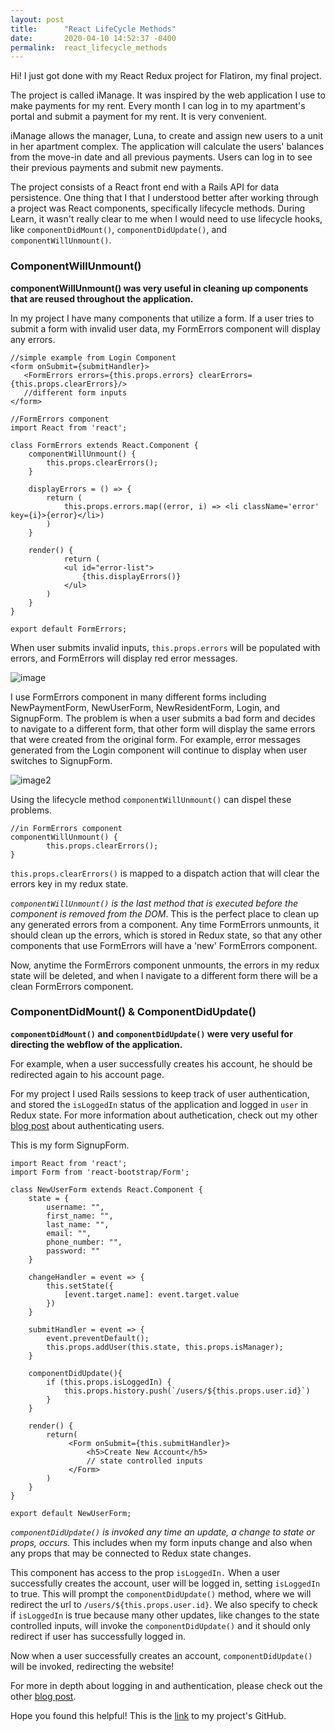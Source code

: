```yaml
---
layout: post
title:      "React LifeCycle Methods"
date:       2020-04-10 14:52:37 -0400
permalink:  react_lifecycle_methods
---
```



Hi! I just got done with my React Redux project for Flatiron, my final project.

The project is called iManage. It was inspired by the web application I use to make payments for my rent. Every month I can log in to my apartment's portal and submit a payment for my rent. It is very convenient.

iManage allows the manager, Luna, to create and assign new users to a unit in her apartment complex. The application will calculate the users' balances from the move-in date and all previous payments. Users can log in to see their previous payments and submit new payments.

The project consists of a React front end with a Rails API for data persistence. One thing that I that I understood better after working through a project was React components, specifically lifecycle methods. During Learn, it wasn't really clear to me when I would need to use lifecycle hooks, like `componentDidMount()`, `componentDidUpdate()`, and `componentWillUnmount()`.

### ComponentWillUnmount()

**componentWillUnmount() was very useful in cleaning up components that are reused throughout the application.**

In my project I have many components that utilize a form. If a user tries to submit a form with invalid user data, my FormErrors component will display any errors.



```
//simple example from Login Component
<form onSubmit={submitHandler}>
   <FormErrors errors={this.props.errors} clearErrors={this.props.clearErrors}/>
   //different form inputs
</form>
```

```
//FormErrors component
import React from 'react';

class FormErrors extends React.Component {
    componentWillUnmount() {
        this.props.clearErrors();
    }

    displayErrors = () => {
        return (
            this.props.errors.map((error, i) => <li className='error' key={i}>{error}</li>)
        )
    }

    render() {
            return (
            <ul id="error-list">
                {this.displayErrors()}
            </ul>
        )
    }
}

export default FormErrors;
```

When user submits invalid inputs, `this.props.errors` will be populated with errors, and FormErrors will display red error messages. 

![image](https://i.imgur.com/jak68K6.png)

I use FormErrors component in many different forms including NewPaymentForm, NewUserForm, NewResidentForm, Login, and SignupForm. The problem is when a user submits a bad form and decides to navigate to a different form, that other form will display the same errors that were created from the original form. For example, error messages generated from the Login component will continue to display when user switches to SignupForm.

![image2](https://i.imgur.com/fFpThR5.png)

Using the lifecycle method `componentWillUnmount()` can dispel these problems.

```
//in FormErrors component
componentWillUnmount() {
        this.props.clearErrors();
}
```

`this.props.clearErrors()` is mapped to a dispatch action that will clear the errors key in my redux state. 

*`componentWillUnmount()` is the last method that is executed before the component is removed from the DOM*. This is the perfect place to clean up any generated errors from a component. Any time FormErrors unmounts, it should clean up the errors, which is stored in Redux state, so that any other components that use FormErrors will have a 'new' FormErrors component.

Now, anytime the FormErrors component unmounts, the errors in my redux state will be deleted, and when I navigate to a different form there will be a clean FormErrors component.

### ComponentDidMount() & ComponentDidUpdate()
**`componentDidMount()` and `componentDidUpdate()` were very useful for directing the webflow of the application.** 

For example, when a user successfully creates his account, he should be redirected again to his account page. 

For my project I used Rails sessions to keep track of user authentication, and stored the `isLoggedIn` status of the application and logged in `user` in Redux state. For more information about authetication, check out my other [blog post](https://atribecalledarty.github.io/how_i_authenticated_users_react_application_w_rails_api) about authenticating users.

This is my form SignupForm.

```
import React from 'react';
import Form from 'react-bootstrap/Form';

class NewUserForm extends React.Component {
    state = {
        username: "",
        first_name: "",
        last_name: "",
        email: "",
        phone_number: "",
        password: ""
    }

    changeHandler = event => {
        this.setState({
            [event.target.name]: event.target.value
        })
    }

    submitHandler = event => {
        event.preventDefault();
        this.props.addUser(this.state, this.props.isManager);
    }

    componentDidUpdate(){
        if (this.props.isLoggedIn) {
            this.props.history.push(`/users/${this.props.user.id}`)
        }
    }

    render() {
        return(
             <Form onSubmit={this.submitHandler}>
                 <h5>Create New Account</h5>
                 // state controlled inputs
             </Form>
        )
    }
}

export default NewUserForm;
```

*`componentDidUpdate()` is invoked any time an update, a change to state or props, occurs.*
This includes when my form inputs change and also when any props that may be connected to Redux state changes.

This component has access to the prop `isLoggedIn.` When a user successfully creates the account, user will be logged in, setting `isLoggedIn` to true. This will prompt the `componentDidUpdate()` method, where we will redirect the url to `/users/${this.props.user.id}`. We also specify to check if `isLoggedIn` is true because many other updates, like changes to the state controlled inputs, will invoke the `componentDidUpdate()` and it should only redirect if user has successfully logged in.

Now when a user successfully creates an account, `componentDidUpdate()` will be invoked, redirecting the website!

For more in depth about logging in and authentication, please check out the other [blog post](https://atribecalledarty.github.io/how_i_authenticated_users_react_application_w_rails_api). 

Hope you found this helpful! This is the [link](https://github.com/atribecalledarty/i-manage) to my project's GitHub.
